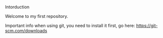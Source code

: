 Intorduction

Welcome to my first repository.

Important info when using git, you need to install it first,  go here:
https://git-scm.com/downloads
